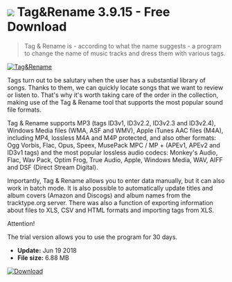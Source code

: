# ![](https://cdn.softexe.net/static/icon/d/tag-rename-10102.png) Tag&Rename 3.9.15 - Free Download

> Tag &amp; Rename is - according to what the name suggests - a program to change the name of music tracks and dress them with various tags.

[![Tag&Rename](https://gallery.dpcdn.pl/imgc/Tools/83143/g_-_420x350_1.5_-_x8fb0bf1e-9a36-40f8-bdb3-e31169b8f3f9.jpg)](https://softexe.net/win/multimedia/audio-utilities/tag-rename:pRpRb.html)

Tags turn out to be salutary when the user has a substantial library of songs. Thanks to them, we can quickly locate songs that we want to review or listen to. That's why it's worth taking care of the order in the collection, making use of the Tag &amp; Rename tool that supports the most popular sound file formats.
 
 Tag &amp; Rename supports MP3 (tags ID3v1, ID3v2.2, ID3v2.3 and ID3v2.4), Windows Media files (WMA, ASF and WMV), Apple iTunes AAC files (M4A), including MP4, lossless M4A and M4P protected, and also other formats: Ogg Vorbis, Flac, Opus, Speex, MusePack MPC / MP + (APEv1, APEv2 and ID3v1 tags) and the most popular lossless audio codecs: Monkey's Audio, Flac, Wav Pack, Optim Frog, True Audio, Apple, Windows Media, WAV, AIFF and DSF (Direct Stream Digital).
 
 Importantly, Tag &amp; Rename allows you to enter data manually, but it can also work in batch mode. It is also possible to automatically update titles and album covers (Amazon and Discogs) and album names from the tracktype.org server. There was also a function of exporting information about files to XLS, CSV and HTML formats and importing tags from XLS.
 
 Attention!
 
 The trial version allows you to use the program for 30 days.


- **Update:** Jun 19 2018
- **File size:** 6.88 MB

[![Download](https://cdn.softexe.net/static/img/download.png)](https://softexe.net/win/multimedia/audio-utilities/tag-rename:pRpRb.html)

